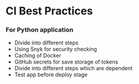 # CI Best Practices 

### For Python application
* Divide into different steps
* Using Snyk for security checking
* Caching of Docker 
* GitHub secrets for save storage of tokens
* Divide into different steps which are dependent
* Test app before deploy stage

